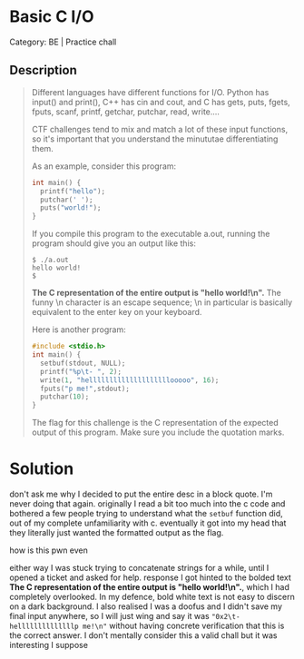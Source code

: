 # Basic C I/O

Category: BE | Practice chall 

## Description
> Different languages have different functions for I/O. Python has input() and print(), C++ has cin and cout, and C has gets, puts, fgets, fputs, scanf, printf, getchar, putchar, read, write....
> 
> CTF challenges tend to mix and match a lot of these input functions, so it's important that you understand the minututae differentiating them.
> 
> As an example, consider this program:
> ```c 
> int main() {
>   printf("hello");
>   putchar(' ');
>   puts("world!");
> }
> ```
> 
> If you compile this program to the executable a.out, running the program should give you an output like this:
> ``` 
> $ ./a.out
> hello world!
> $
> ```
> **The C representation of the entire output is "hello world!\n".** The funny \n character is an escape sequence; \n in particular is basically equivalent to the enter key on your keyboard.
> 
> Here is another program:
> ```c
> #include <stdio.h>
> int main() {
>   setbuf(stdout, NULL);
>   printf("%p\t- ", 2);
>   write(1, "hellllllllllllllllllllooooo", 16);
>   fputs("p me!",stdout);
>   putchar(10);
>}
>```
> The flag for this challenge is the C representation of the expected output of this program. Make sure you include the quotation marks.

# Solution
don't ask me why I decided to put the entire desc in a block quote. I'm never doing that again. 
originally I read a bit too much into the c code and bothered a few people trying to understand what the `setbuf` function did, out of my complete unfamiliarity with c. 
eventually it got into my head that they literally just wanted the formatted output as the flag. 

how is this pwn even

either way I was stuck trying to concatenate strings for a while, until I opened a ticket and asked for help. response I got hinted to the bolded text **The C representation of the entire output is "hello world!\n".**, which I had completely overlooked. In my defence, bold white text is not easy to discern on a dark background. 
I also realised I was a doofus and I didn't save my final input anywhere, so I will just wing and say it was 
`"0x2\t- hellllllllllllllp me!\n"`
without having concrete verification that this is the correct answer. 
I don't mentally consider this a valid chall but it was interesting I suppose 
